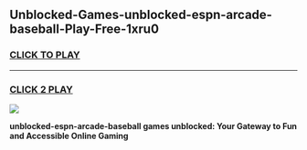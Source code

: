 
## Unblocked-Games-unblocked-espn-arcade-baseball-Play-Free-1xru0
<h3>
<a href="https://premium76.site?title=unblocked-espn-arcade-baseball&ref=20M">CLICK TO PLAY</a></h3>
<hr>

<h3>
<a href="https://premium76.site?title=unblocked-espn-arcade-baseball&ref=20M">CLICK 2 PLAY</a>
  
</h3>

<a href="https://premium76.site?title=unblocked-espn-arcade-baseball&ref=19M"><img src="https://clearcache.store/games.png"></a>


**unblocked-espn-arcade-baseball games unblocked: Your Gateway to Fun and Accessible Online Gaming**

